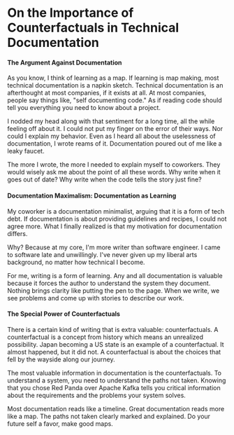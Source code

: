 # On the Importance of Counterfactuals in Technical Documentation

#### The Argument Against Documentation

As you know, I think of learning as a map. If learning is map making, most technical documentation is a napkin sketch. Technical documentation is an afterthought at most companies, if it exists at all. At most companies, people say things like, "self documenting code." As if reading code should tell you everything you need to know about a project.

I nodded my head along with that sentiment for a long time, all the while feeling off about it. I could not put my finger on the error of their ways. Nor could I explain my behavior. Even as I heard all about the uselessness of documentation, I wrote reams of it. Documentation poured out of me like a leaky faucet.

The more I wrote, the more I needed to explain myself to coworkers. They would wisely ask me about the point of all these words. Why write when it goes out of date? Why write when the code tells the story just fine?

#### Documentation Maximalism: Documentation as Learning

My coworker is a documentation minimalist, arguing that it is a form of tech debt. If documentation is about providing guidelines and recipes, I could not agree more. What I finally realized is that my motivation for documentation differs.

Why? Because at my core, I'm more writer than software engineer. I came to software late and unwillingly. I've never given up my liberal arts background, no matter how technical I become.

For me, writing is a form of learning. Any and all documentation is valuable because it forces the author to understand the system they document. Nothing brings clarity like putting the pen to the page. When we write, we see problems and come up with stories to describe our work.

#### The Special Power of Counterfactuals

There is a certain kind of writing that is extra valuable: counterfactuals. A counterfactual is a concept from history which means an unrealized possibility. Japan becoming a US state is an example of a counterfactual. It almost happened, but it did not. A counterfactual is about the choices that fell by the wayside along our journey.

The most valuable information in documentation is the counterfactuals. To understand a system, you need to understand the paths not taken. Knowing that you chose Red Panda over Apache Kafka tells you critical information about the requirements and the problems your system solves.

Most documentation reads like a timeline. Great documentation reads more like a map. The paths not taken clearly marked and explained. Do your future self a favor, make good maps.

